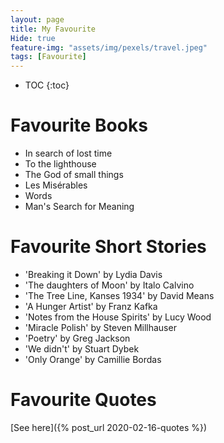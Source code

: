 ```yaml
---
layout: page
title: My Favourite
Hide: true
feature-img: "assets/img/pexels/travel.jpeg"
tags: [Favourite]
---
```



<!---
#![Shivam]({{ "/assets/img/Shivam2.JPG" | relative_url}})
Sample embedded video
<iframe width="420" height="315" src="//www.youtube.com/embed/w0K1wwSJZoc" frameborder="0" allowfullscreen="allowfullscreen">&nbsp;</iframe>
 -->
 
 * TOC
{:toc}

# Favourite Books
* In search of lost time
* To the lighthouse
* The God of small things
* Les Misérables 
* Words
* Man's Search for Meaning

# Favourite Short Stories
* 'Breaking it Down' by Lydia Davis
* 'The daughters of Moon' by Italo Calvino
* 'The Tree Line, Kanses 1934' by David Means
* 'A Hunger Artist' by Franz Kafka
* 'Notes from the House Spirits' by Lucy Wood 
* 'Miracle Polish' by Steven Millhauser
* 'Poetry' by Greg Jackson
* 'We didn't' by Stuart Dybek
* 'Only Orange' by Camillie Bordas

# Favourite Quotes

[See here]({% post_url 2020-02-16-quotes %})



